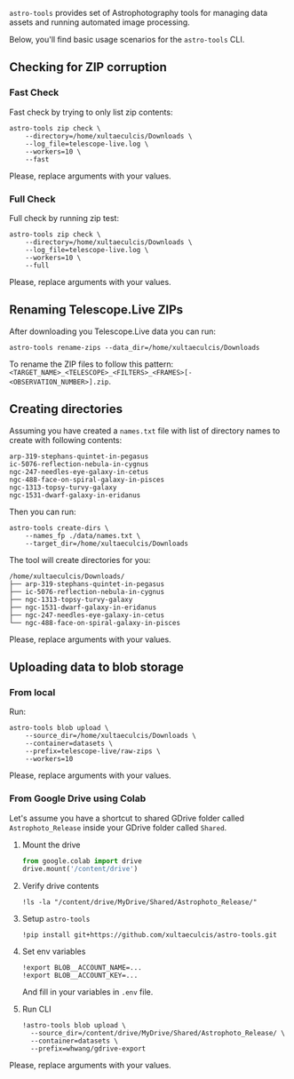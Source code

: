 `astro-tools` provides set of Astrophotography tools for managing data assets and running automated image processing.

Below, you'll find basic usage scenarios for the `astro-tools` CLI.

## Checking for ZIP corruption

### Fast Check

Fast check by trying to only list zip contents:

```shell
astro-tools zip check \
    --directory=/home/xultaeculcis/Downloads \
    --log_file=telescope-live.log \
    --workers=10 \
    --fast
```

Please, replace arguments with your values.

### Full Check

Full check by running zip test:

```shell
astro-tools zip check \
    --directory=/home/xultaeculcis/Downloads \
    --log_file=telescope-live.log \
    --workers=10 \
    --full
```

Please, replace arguments with your values.

## Renaming Telescope.Live ZIPs

After downloading you Telescope.Live data you can run:

```shell
astro-tools rename-zips --data_dir=/home/xultaeculcis/Downloads
```

To rename the ZIP files to follow this pattern: `<TARGET_NAME>_<TELESCOPE>_<FILTERS>_<FRAMES>[-<OBSERVATION_NUMBER>].zip`.

## Creating directories

Assuming you have created a `names.txt` file with list of directory names to create with following contents:

```text
arp-319-stephans-quintet-in-pegasus
ic-5076-reflection-nebula-in-cygnus
ngc-247-needles-eye-galaxy-in-cetus
ngc-488-face-on-spiral-galaxy-in-pisces
ngc-1313-topsy-turvy-galaxy
ngc-1531-dwarf-galaxy-in-eridanus
```

Then you can run:

```shell
astro-tools create-dirs \
    --names_fp ./data/names.txt \
    --target_dir=/home/xultaeculcis/Downloads
```

The tool will create directories for you:

```text
/home/xultaeculcis/Downloads/
├── arp-319-stephans-quintet-in-pegasus
├── ic-5076-reflection-nebula-in-cygnus
├── ngc-1313-topsy-turvy-galaxy
├── ngc-1531-dwarf-galaxy-in-eridanus
├── ngc-247-needles-eye-galaxy-in-cetus
└── ngc-488-face-on-spiral-galaxy-in-pisces
```

Please, replace arguments with your values.

## Uploading data to blob storage

### From local

Run:

```shell
astro-tools blob upload \
    --source_dir=/home/xultaeculcis/Downloads \
    --container=datasets \
    --prefix=telescope-live/raw-zips \
    --workers=10
```

Please, replace arguments with your values.

### From Google Drive using Colab

Let's assume you have a shortcut to shared GDrive folder called `Astrophoto_Release` inside
your GDrive folder called `Shared`.

1. Mount the drive

    ```python
    from google.colab import drive
    drive.mount('/content/drive')
    ```

2. Verify drive contents

    ```shell
    !ls -la "/content/drive/MyDrive/Shared/Astrophoto_Release/"
    ```

3. Setup `astro-tools`

    ```shell
    !pip install git+https://github.com/xultaeculcis/astro-tools.git
    ```

4. Set env variables

    ```shell
    !export BLOB__ACCOUNT_NAME=...
    !export BLOB__ACCOUNT_KEY=...
    ```

    And fill in your variables in `.env` file.

5. Run CLI

    ```shell
    !astro-tools blob upload \
      --source_dir=/content/drive/MyDrive/Shared/Astrophoto_Release/ \
      --container=datasets \
      --prefix=whwang/gdrive-export
    ```

Please, replace arguments with your values.
